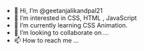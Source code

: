 - 👋 Hi, I’m @geetanjalikandpal21
- 👀 I’m interested in CSS, HTML , JavaScript
- 🌱 I’m currently learning CSS Animation.
- 💞️ I’m looking to collaborate on ...
- 📫 How to reach me ...

<!---
geetanjalikandpal21/geetanjalikandpal21 is a ✨ special ✨ repository because its `README.md` (this file) appears on your GitHub profile.
You can click the Preview link to take a look at your changes.
--->
